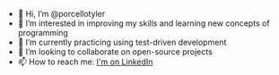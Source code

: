 - 👋 Hi, I’m @porcellotyler
- 👀 I’m interested in improving my skills and learning new concepts of programming
- 🌱 I’m currently practicing using test-driven development
- 🤝 I’m looking to collaborate on open-source projects
- 📫 How to reach me: [I'm on LinkedIn](https://www.linkedin.com/in/tyler-porcello/) 

<!---
porcellotyler/porcellotyler is a ✨ special ✨ repository because its `README.md` (this file) appears on your GitHub profile.
You can click the Preview link to take a look at your changes.
--->
